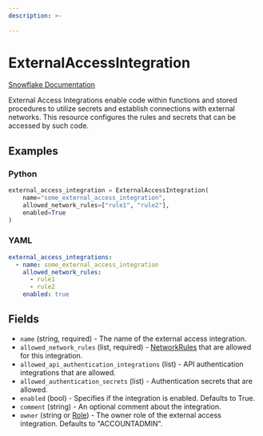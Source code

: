 ```yaml
---
description: >-
  
---
```


# ExternalAccessIntegration

[Snowflake Documentation](https://docs.snowflake.com/en/sql-reference/sql/create-external-access-integration)

External Access Integrations enable code within functions and stored procedures to utilize secrets and establish connections with external networks. This resource configures the rules and secrets that can be accessed by such code.


## Examples

### Python

```python
external_access_integration = ExternalAccessIntegration(
    name="some_external_access_integration",
    allowed_network_rules=["rule1", "rule2"],
    enabled=True
)
```


### YAML

```yaml
external_access_integrations:
  - name: some_external_access_integration
    allowed_network_rules:
      - rule1
      - rule2
    enabled: true
```


## Fields

* `name` (string, required) - The name of the external access integration.
* `allowed_network_rules` (list, required) - [NetworkRules](network_rule.md) that are allowed for this integration.
* `allowed_api_authentication_integrations` (list) - API authentication integrations that are allowed.
* `allowed_authentication_secrets` (list) - Authentication secrets that are allowed.
* `enabled` (bool) - Specifies if the integration is enabled. Defaults to True.
* `comment` (string) - An optional comment about the integration.
* `owner` (string or [Role](role.md)) - The owner role of the external access integration. Defaults to "ACCOUNTADMIN".


